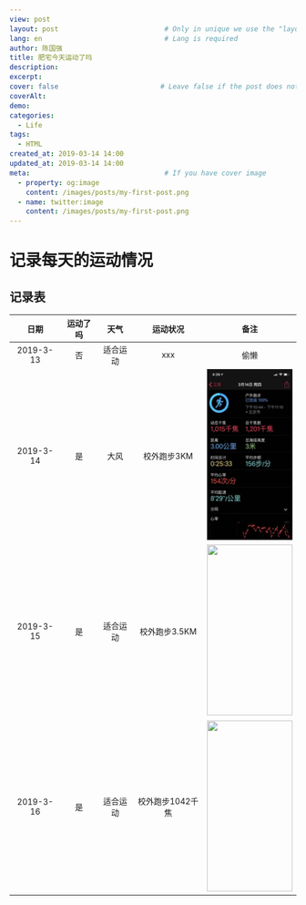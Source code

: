 ```yaml
---
view: post
layout: post                          # Only in unique we use the "layout: post"
lang: en                              # Lang is required
author: 陈国强
title: 肥宅今天运动了吗
description:
excerpt:
cover: false                         # Leave false if the post does not have cover image, if there is set to true
coverAlt:
demo:
categories:
  - Life
tags: 
  - HTML
created_at: 2019-03-14 14:00
updated_at: 2019-03-14 14:00
meta:                                 # If you have cover image
  - property: og:image
    content: /images/posts/my-first-post.png
  - name: twitter:image
    content: /images/posts/my-first-post.png
---
```



# 记录每天的运动情况

## 记录表

|日期|运动了吗|天气|运动状况|备注|
|:----:|:-----:|:----:|:----:|:----:|
|2019-3-13 |否|适合运动|xxx|偷懒|
|2019-3-14 |是|大风|校外跑步3KM|<img src="../img/2019-03-14.jpg" height="300" width="150">|
|2019-3-15 |是|适合运动|校外跑步3.5KM|<img src="../img/2019-03-15.jpg" height="300" width="150">|
|2019-3-16 |是|适合运动|校外跑步1042千焦|<img src="../img/2019-03-16.jpg" height="300" width="150">|